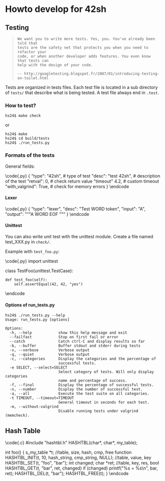 Howto develop for 42sh
======================

Testing
-------

<blockquote>

    We want you to write more tests. Yes, you. You've already been told that
    tests are the safety net that protects you when you need to refactor your
    code, or when another developer adds features. You even know that tests can
    help with the design of your code.

    -- http://googletesting.blogspot.fr/2007/01/introducing-testing-on-toilet.html

</blockquote>

Tests are organized in tests files. Each test file is located in a sub
directory of `tests/` that describe what is being tested. A test file always
end in `.test`.

### How to test?

    hs24$ make check

or

    hs24$ make
    hs24$ cd build/tests
    hs24$ ./run_tests.py

### Formats of the tests

General fields:

\code{.py}
{
    "type": "42sh",        # type of test
    "desc": "test 42sh",   # description of the test
    "retval": 0,           # check return value
    "timeout" 4.2,         # custom timeout
    "with_valgrind": True, # check for memory errors
}
\endcode

#### Lexer

\code{.py}
{
    "type": "lexer",
    "desc": "Test WORD token",
    "input": "A",
    "output": """A      WORD
        EOF
"""
}
\endcode

#### Unittest

You can also write unit test with the unittest module. Create a file named
test_XXX.py in `check/`.

Example with `test_foo.py`:

\code{.py}
import unittest

class TestFoo(unittest.TestCase):

    def test_foo(self):
        self.assertEqual(42, 42, "yes")
\endcode

#### Options of run_tests.py

    hs24$ ./run_tests.py --help
    Usage: run_tests.py [options]

    Options:
      -h, --help            show this help message and exit
      --failfast            Stop on first fail or error
      --catch               Catch ctrl-C and display results so far
      -b, --buffer          Buffer stdout and stderr during tests
      -v, --verbose         Verbose output
      -q, --quiet           Verbose output
      -c, --categories      Display the categories and the percentage of
                            successful tests.
      -e SELECT, --select=SELECT
                            Select category of tests. Will only display categories
                            name and percentage of success.
      -f, --final           Display the percentage of successful tests.
      -n, --number          Display the number of successful test.
      -a, --all             Execute the test suite on all categories.
      -t TIMEOUT, --timeout=TIMEOUT
                            General timeout in seconds for each test.
      -m, --without-valgrind
                            Disable running tests under valgrind (memcheck).


Hash Table
----------

\code{.c}
#include "hashtbl.h"
HASHTBL(char*, char*, my_table);

int foo()
{
    s_my_table *t;
    //table, size, hash, cmp, free function
    HASHTBL_INIT(t, 10, hash_string, cmp_string, NULL);
    //table, value, key
    HASHTBL_SET(t, "foo", "bar");
    int changed;
    char *ret;
    //table, key, res, bool
    HASHTBL_GET(t, "bar", ret, changed)
    if (changed)
        printf("%s = %s\n", bar, ret);
    HASHTBL_DEL(t, "bar");
    HASHTBL_FREE(t);
}
\endcode

